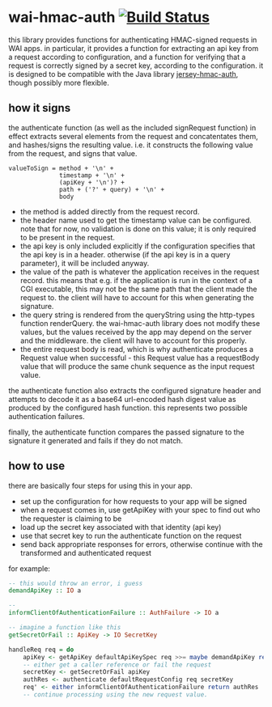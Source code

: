 wai-hmac-auth [![Build Status](https://travis-ci.org/raptros/wai-hmac-auth.svg?branch=master)](https://travis-ci.org/raptros/wai-hmac-auth)
=============
this library provides functions for authenticating HMAC-signed requests in WAI
apps. in particular, it provides a function for extracting an api key from a
request according to configuration, and a function for verifying that a request
is correctly signed by a secret key, according to the configuration. it is
designed to be compatible with the Java library
[jersey-hmac-auth](https://github.com/bazaarvoice/jersey-hmac-auth), though
possibly more flexible.

how it signs
------------
the authenticate function (as well as the included signRequest function) in
effect extracts several elements from the request and concatentates them, and
hashes/signs the resulting value. i.e. it constructs the following value from
the request, and signs that value.

```
valueToSign = method + '\n' + 
              timestamp + '\n' + 
              (apiKey + '\n')? + 
              path + ('?' + query) + '\n' +
              body
```

* the method is added directly from the request record.
* the header name used to get the timestamp value can be configured. note that
  for now, no validation is done on this value; it is only required to be
  present in the request.
* the api key is only included explicitly if the configuration specifies that
  the api key is in a header. otherwise (if the api key is in a query
  parameter), it will be included anyway.
* the value of the path is whatever the application receives in the request
  record. this means that e.g. if the application is run in the context of a
  CGI executable, this may not be the same path that the client made the
  request to. the client will have to account for this when generating the
  signature.
* the query string is rendered from the queryString using the http-types
  function renderQuery. the wai-hmac-auth library does not modify these values,
  but the values received by the app may depend on the server and the
  middleware. the client will have to account for this properly.
* the entire request body is read, which is why authenticate produces a Request
  value when successful - this Request value has a requestBody value that will
  produce the same chunk sequence as the input request value.

the authenticate function also extracts the configured signature header and
attempts to decode it as a base64 url-encoded hash digest value as produced by
the configured hash function. this represents two possible authentication
failures.

finally, the authenticate function compares the passed signature to the
signature it generated and fails if they do not match.

how to use
----------
there are basically four steps for using this in your app.

* set up the configuration for how requests to your app will be signed
* when a request comes in, use getApiKey with your spec to find out who the
  requester is claiming to be
* load up the secret key associated with that identity (api key)
* use that secret key to run the authenticate function on the request
* send back appropriate responses for errors, otherwise continue with the
  transformed and authenticated request

for example:

```haskell
-- this would throw an error, i guess
demandApiKey :: IO a

-- 
informClientOfAuthenticationFailure :: AuthFailure -> IO a

-- imagine a function like this
getSecretOrFail :: ApiKey -> IO SecretKey

handleReq req = do
    apiKey <- getApiKey defaultApiKeySpec req >>= maybe demandApiKey return
    -- either get a caller reference or fail the request
    secretKey <- getSecretOrFail apiKey
    authRes <- authenticate defaultRequestConfig req secretKey
    req' <- either informClientOfAuthenticationFailure return authRes
    -- continue processing using the new request value.
```



